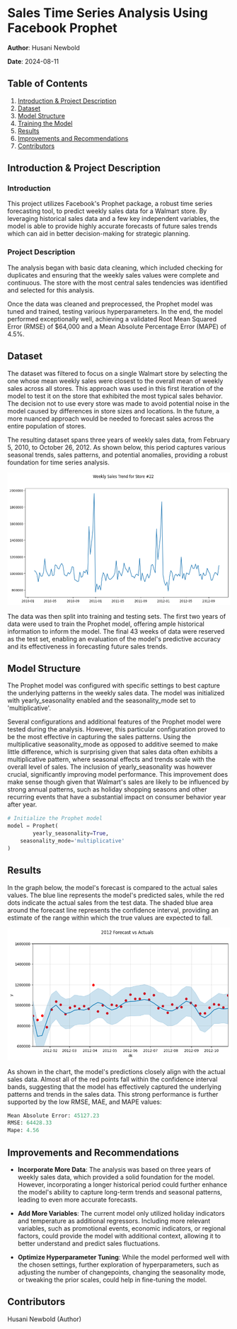 # Sales Time Series Analysis Using Facebook Prophet

**Author**: Husani Newbold

**Date**: 2024-08-11

## Table of Contents
1. [Introduction & Project Description](#introduction--project-description)
2. [Dataset](#dataset)
3. [Model Structure](#model-structure)
4. [Training the Model](#training-the-model)
5. [Results](#results)
6. [Improvements and Recommendations](#improvements-and-recommendations)
7. [Contributors](#contributors)

## Introduction & Project Description

### Introduction
This project utilizes Facebook's Prophet package, a robust time series forecasting tool, to predict weekly sales data for a Walmart store. By leveraging historical sales data and a few key independent variables, the model is able to provide highly accurate forecasts of future sales trends which can aid in better decision-making for strategic planning.

### Project Description
The analysis began with basic data cleaning, which included checking for duplicates and ensuring that the weekly sales values were complete and continuous. The store with the most central sales tendencies was identified and selected for this analysis.

Once the data was cleaned and preprocessed, the Prophet model was tuned and trained, testing various hyperparameters. In the end, the model performed exceptionally well, achieving a validated Root Mean Squared Error (RMSE) of $64,000 and a Mean Absolute Percentage Error (MAPE) of 4.5%. 

## Dataset
The dataset was filtered to focus on a single Walmart store by selecting the one whose mean weekly sales were closest to the overall mean of weekly sales across all stores. This approach was used in this first iteration of the model to test it on the store that exhibited the most typical sales behavior. The decision not to use every store was made to avoid potential noise in the model caused by differences in store sizes and locations. In the future, a more nuanced approach would be needed to forecast sales across the entire population of stores.

The resulting dataset spans three years of weekly sales data, from February 5, 2010, to October 26, 2012. As shown below, this period captures various seasonal trends, sales patterns, and potential anomalies, providing a robust foundation for time series analysis.

<img src="Weekly Sales store 22.png" alt="ANN" width="600" height="300">

The data was then split into training and testing sets. The first two years of data were used to train the Prophet model, offering ample historical information to inform the model. The final 43 weeks of data were reserved as the test set, enabling an evaluation of the model's predictive accuracy and its effectiveness in forecasting future sales trends.

## Model Structure
The Prophet model was configured with specific settings to best capture the underlying patterns in the weekly sales data. The model was initialized with yearly_seasonality enabled and the seasonality_mode set to 'multiplicative'.

Several configurations and additional features of the Prophet model were tested during the analysis. However, this particular configuration proved to be the most effective in capturing the sales patterns. Using the multiplicative seasonality_mode as opposed to additive seemed to make little difference, which is surprising given that sales data often exhibits a multiplicative pattern, where seasonal effects and trends scale with the overall level of sales. The inclusion of yearly_seasonality was however crucial, significantly improving model performance. This improvement does make sense though given that Walmart's sales are likely to be influenced by strong annual patterns, such as holiday shopping seasons and other recurring events that have a substantial impact on consumer behavior year after year.

```python
# Initialize the Prophet model
model = Prophet(
        yearly_seasonality=True, 
    seasonality_mode='multiplicative'
)
```

## Results

In the graph below, the model's forecast is compared to the actual sales values. The blue line represents the model's predicted sales, while the red dots indicate the actual sales from the test data. The shaded blue area around the forecast line represents the confidence interval, providing an estimate of the range within which the true values are expected to fall.

<img src="2012 forecast vs actuals .png" alt="ANN" width="600" height="300">

As shown in the chart, the model's predictions closely align with the actual sales data. Almost all of the red points fall within the confidence interval bands, suggesting that the model has effectively captured the underlying patterns and trends in the sales data. This strong performance is further supported by the low RMSE, MAE, and MAPE values:

```python
Mean Absolute Error: 45127.23
RMSE: 64428.33
Mape: 4.56
```

## Improvements and Recommendations
- **Incorporate More Data**: The analysis was based on three years of weekly sales data, which provided a solid foundation for the model. However, incorporating a longer historical period could further enhance the model's ability to capture long-term trends and seasonal patterns, leading to even more accurate forecasts.

- **Add More Variables**: The current model only utilized holiday indicators and temperature as additional regressors. Including more relevant variables, such as promotional events, economic indicators, or regional factors, could provide the model with additional context, allowing it to better understand and predict sales fluctuations.

- **Optimize Hyperparameter Tuning**: While the model performed well with the chosen settings, further exploration of hyperparameters, such as adjusting the number of changepoints, changing the seasonality mode, or tweaking the prior scales, could help in fine-tuning the model.

## Contributors
Husani Newbold (Author)



